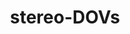 ---
title: "stereo-DOVs"
excerpt: "Field Manual"
image: /assets/images/media/ardc.png
share: false
related: false
---